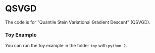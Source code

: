 # QSVGD

The code is for "Quantile Stein Variational Gradient Descent"  (QSVGD).

### Toy Example

You can run the toy example in the folder `toy` with `python 2`.

